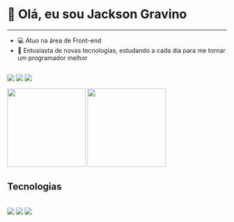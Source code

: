 # 👋 Olá, eu sou Jackson Gravino
---
- 💻 Atuo na área de Front-end
- 👀 Entusiasta de novas tecnologias, estudando a cada dia para me tornar um programador melhor

##
<a href="https://www.youtube.com/channel/UCuxdIvvTAu9u9-epyn34nQA" target="_blank"><img src="https://img.shields.io/badge/YouTube-FF0000?style=for-the-badge&logo=youtube&logoColor=white" target="_blank"></a>
<a href="https://www.linkedin.com/in/jackson-gravino" target="_blank"><img src="https://img.shields.io/badge/-LinkedIn-%230077B5?style=for-the-badge&logo=linkedin&logoColor=white" target="_blank"></a>
<a href = "mailto:jacksonjlgravino@gmail.com"><img src="https://img.shields.io/badge/Gmail-D14836?style=for-the-badge&logo=gmail&logoColor=white" target="_blank"></a>

<div>
  <img height="180em" src="https://github-readme-stats.vercel.app/api?username=jacksonjlgravino&show_icons=true&theme=dark&include_all_commits=true&count_private=true"/>
  <img height="180em" src="https://github-readme-stats.vercel.app/api/top-langs/?username=jacksonjlgravino&layout=compact&langs_count=16&theme=dark"/>
</div>

## Tecnologias

<div style="display: inline_block"><br/>
  <img align="center" alt"html5" src="https://img.shields.io/badge/HTML5-E34F26?style=for-the-badge&logo=html5&logoColor=white" />
  <img align="center" alt"css3" src="https://img.shields.io/badge/CSS3-1572B6?style=for-the-badge&logo=css3&logoColor=white" />
  <img align="center" alt"javascript" src="https://img.shields.io/badge/JavaScript-F7DF1E?style=for-the-badge&logo=javascript&logoColor=black" />
 </div>
 </br>
 
 <!--
 <img src="https://profile-counter.glitch.me/jacksonjlgravino/count.svg" />
-->

<!---
- 👀 I’m interested in ...
- 🌱 I’m currently learning ...
- 💞️ I’m looking to collaborate on ...
- 📫 How to reach me ...
--->
<!---
JacksonJLGravino/JacksonJLGravino is a ✨ special ✨ repository because its `README.md` (this file) appears on your GitHub profile.
You can click the Preview link to take a look at your changes.
--->
